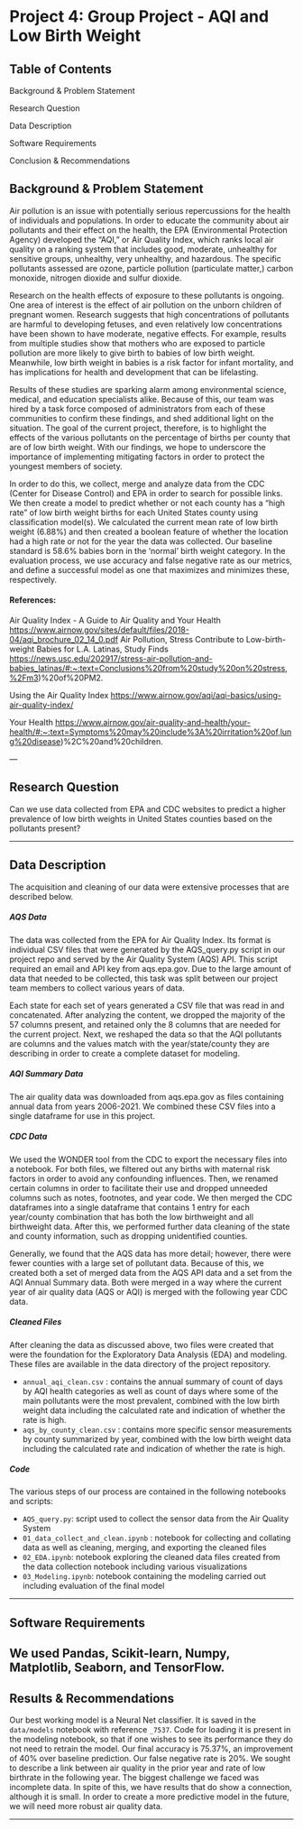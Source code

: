 # Project 4: Group Project - AQI and Low Birth Weight


## Table of Contents


Background & Problem Statement

Research Question

Data Description

Software Requirements

Conclusion & Recommendations


## Background & Problem Statement

Air pollution is an issue with potentially serious repercussions for the health of individuals and populations. In order to educate the community about air pollutants and their effect on the health, the EPA (Environmental Protection Agency) developed the “AQI,” or Air Quality Index, which ranks local air quality on a ranking system that includes good, moderate, unhealthy for sensitive groups, unhealthy, very unhealthy, and hazardous. The specific pollutants assessed are ozone, particle pollution (particulate matter,) carbon monoxide, nitrogen dioxide and sulfur dioxide. 

Research on the health effects of exposure to these pollutants is ongoing. One area of interest is the effect of air pollution on the unborn children of pregnant women. Research suggests that high concentrations of pollutants are harmful to developing fetuses, and even relatively low concentrations have been shown to have moderate, negative effects. For example, results from multiple studies show that mothers who are exposed to particle pollution are more likely to give birth to babies of low birth weight. Meanwhile, low birth weight in babies is a risk factor for infant mortality, and has implications for health and development that can be lifelasting.

Results of these studies are sparking alarm among environmental science, medical, and education specialists alike. Because of this, our team was hired by a task force composed of administrators from each of these communities to confirm these findings, and shed additional light on the situation. The goal of the current project, therefore, is to highlight the effects of the various pollutants on the percentage of births per county that are of low birth weight. With our findings, we hope to underscore the importance of implementing mitigating factors in order to protect the youngest members of society. 

In order to do this, we collect, merge and analyze data from the CDC (Center for Disease Control) and EPA in order to search for possible links. We then create a model to predict whether or not each county has a “high rate” of low birth weight births for each United States county using classification model(s).  We calculated the current mean rate of low birth weight (6.88%) and then created a boolean feature of whether the location had a high rate or not for the year the data was collected.  Our baseline standard is 58.6% babies born in the ‘normal’ birth weight category. In the evaluation process, we use accuracy and false negative rate as our metrics, and define a successful model as one that maximizes and minimizes these, respectively.


#### References:

Air Quality Index - A Guide to Air Quality and Your Health
https://www.airnow.gov/sites/default/files/2018-04/aqi_brochure_02_14_0.pdf
Air Pollution, Stress Contribute to Low-birth-weight Babies for L.A. Latinas, Study Finds
https://news.usc.edu/202917/stress-air-pollution-and-babies_latinas/#:~:text=Conclusions%20from%20study%20on%20stress,%2Fm3)%20of%20PM2.

Using the Air Quality Index
https://www.airnow.gov/aqi/aqi-basics/using-air-quality-index/

Your Health
https://www.airnow.gov/air-quality-and-health/your-health/#:~:text=Symptoms%20may%20include%3A%20irritation%20of,lung%20disease)%2C%20and%20children.

—

## Research Question


Can we use data collected from EPA and CDC websites to predict a higher prevalence of low birth weights in United States counties based on the pollutants present?



---




## Data Description


The acquisition and cleaning of our data were extensive processes that are described below.


##### AQS Data


The data was collected from the EPA for Air Quality Index. Its format is individual CSV files that were generated by the AQS_query.py script in our project repo and served by the Air Quality System (AQS) API. This script required an email and API key from aqs.epa.gov. Due to the large amount of data that needed to be collected, this task was split between our project team members to collect various years of data. 


Each state for each set of years generated a CSV file that was read in and concatenated. After analyzing the content, we dropped the majority of the 57 columns present, and retained only the 8 columns that are needed for the current project. Next, we reshaped the data so that the AQI pollutants are columns and the values match with the year/state/county they are describing in order to create a complete dataset for modeling.


##### AQI Summary Data


The air quality data was downloaded from aqs.epa.gov as files containing annual data from years 2006-2021. We combined these CSV files into a single dataframe for use in this project. 


##### CDC Data


We used the WONDER tool from the CDC to export the necessary files into a notebook. For both files, we filtered out any births with maternal risk factors in order to avoid any confounding influences. Then, we renamed certain columns in order to facilitate their use and dropped unneeded columns such as notes, footnotes, and year code. We then merged the CDC dataframes into a single dataframe that contains 1 entry for each year/county combination that has both the low birthweight and all birthweight data. After this, we performed further data cleaning of the state and county information, such as dropping unidentified counties. 


Generally, we found that the AQS data has more detail; however, there were fewer counties with a large set of pollutant data. Because of this, we created both a set of merged data from the AQS API data and a set from the AQI Annual Summary data. Both were merged in a way where the current year of air quality data (AQS or AQI) is merged with the following year CDC data. 


##### Cleaned Files
After cleaning the data as discussed above, two files were created that were the foundation for the Exploratory Data Analysis (EDA) and modeling.  These files are available in the data directory of the project repository.


* `annual_aqi_clean.csv` : contains the annual summary of count of days by AQI health categories as well as count of days where some of the main pollutants were the most prevalent, combined with the low birth weight data including the calculated rate and indication of whether the rate is high.
* `aqs_by_county_clean.csv` : contains more specific sensor measurements by county summarized by year, combined with the low birth weight data including the calculated rate and indication of whether the rate is high.


##### Code
The various steps of our process are contained in the following notebooks and scripts:
* `AQS_query.py`: script used to collect the sensor data from the Air Quality System
* `01_data_collect_and_clean.ipynb` : notebook for collecting and collating data as well as cleaning, merging, and exporting the cleaned files
* `02_EDA.ipynb`: notebook exploring the cleaned data files created from the data collection notebook including various visualizations
* `03_Modeling.ipynb`: notebook containing the modeling carried out including evaluation of the final model
---

## Software Requirements

We used Pandas, Scikit-learn, Numpy, Matplotlib, Seaborn, and TensorFlow.
-----
## Results & Recommendations
Our best working model is a Neural Net classifier. It is saved in the `data/models` notebook with reference `_7537`. Code for loading it is present in the modeling notebook, so that if one wishes to see its performance they do not need to retrain the model. Our final accuracy is 75.37%, an improvement of 40% over baseline prediction. Our false negative rate is 20%.
We sought to describe a link between air quality in the prior year and rate of low birthrate in the following year. The biggest challenge we faced was incomplete data. In spite of this, we have results that do show a connection, although it is small. In order to create a more predictive model in the future, we will need more robust air quality data.


-----



